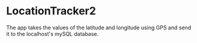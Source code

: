 # LocationTracker2
The app takes the values of the latitude and longitude using GPS and send it to the localhost's mySQL database.
